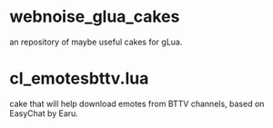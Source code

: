 # webnoise_glua_cakes
an repository of maybe useful cakes for gLua. 

# cl_emotesbttv.lua
cake that will help download emotes from BTTV channels, based on EasyChat by Earu.
